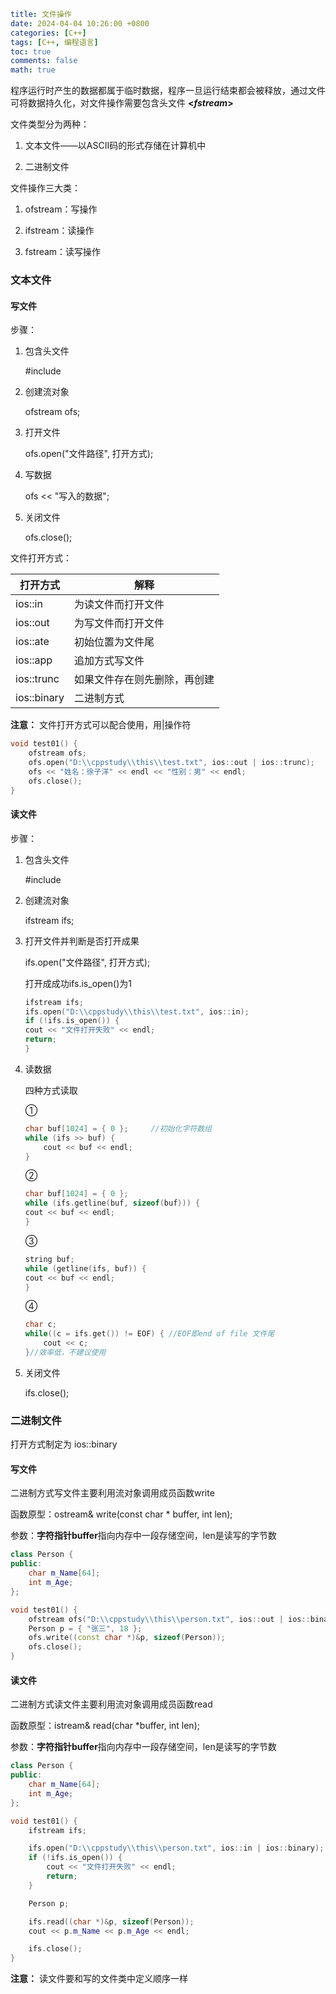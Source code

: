 ```yaml
title: 文件操作
date: 2024-04-04 10:26:00 +0800
categories: [C++]
tags: [C++, 编程语言]
toc: true 
comments: false
math: true
```

程序运行时产生的数据都属于临时数据，程序一旦运行结束都会被释放，通过文件可将数据持久化，对文件操作需要包含头文件 **<*fstream*>**

文件类型分为两种：

1. 文本文件——以ASCII码的形式存储在计算机中

2. 二进制文件

文件操作三大类：

1. ofstream：写操作

2. ifstream：读操作

3. fstream：读写操作

### 文本文件

#### 写文件

步骤：

1. 包含头文件
   
   #include

2. 创建流对象
   
   ofstream ofs;

3. 打开文件
   
   ofs.open("文件路径", 打开方式);

4. 写数据
   
   ofs << "写入的数据";

5. 关闭文件
   
   ofs.close();

文件打开方式：

| 打开方式        | 解释             |
| ----------- | -------------- |
| ios::in     | 为读文件而打开文件      |
| ios::out    | 为写文件而打开文件      |
| ios::ate    | 初始位置为文件尾       |
| ios::app    | 追加方式写文件        |
| ios::trunc  | 如果文件存在则先删除，再创建 |
| ios::binary | 二进制方式          |

**注意：** 文件打开方式可以配合使用，用|操作符

```cpp
void test01() {
    ofstream ofs;
    ofs.open("D:\\cppstudy\\this\\test.txt", ios::out | ios::trunc);
    ofs << "姓名：徐子洋" << endl << "性别：男" << endl;
    ofs.close();
}
```

#### 读文件

步骤：

1. 包含头文件
   
   #include

2. 创建流对象
   
   ifstream ifs;

3. 打开文件并判断是否打开成果
   
   ifs.open("文件路径", 打开方式);
   
   打开成成功ifs.is_open()为1
   
   ```cpp
   ifstream ifs;
   ifs.open("D:\\cppstudy\\this\\test.txt", ios::in);
   if (!ifs.is_open()) {
   cout << "文件打开失败" << endl;
   return;
   }
   ```

4. 读数据
   
   四种方式读取
   
   ①
   
   ```cpp
   char buf[1024] = { 0 };     //初始化字符数组
   while (ifs >> buf) {
       cout << buf << endl;
   }
   ```
   
   ②
   
   ```cpp
   char buf[1024] = { 0 };
   while (ifs.getline(buf, sizeof(buf))) {
   cout << buf << endl;
   }
   ```
   
   ③
   
   ```cpp
   string buf;
   while (getline(ifs, buf)) {
   cout << buf << endl;
   }
   ```
   
   ④
   
   ```cpp
   char c;
   while((c = ifs.get()) != EOF) { //EOF即end of file 文件尾
       cout << c;
   }//效率低，不建议使用
   ```

5. 关闭文件
   
   ifs.close();

### 二进制文件

打开方式制定为 ios::binary

#### 写文件

二进制方式写文件主要利用流对象调用成员函数write

函数原型：ostream& write(const char * buffer, int len);

参数：**字符指针buffer**指向内存中一段存储空间，len是读写的字节数

```cpp
class Person {
public:
    char m_Name[64];
    int m_Age;
};

void test01() {
    ofstream ofs("D:\\cppstudy\\this\\person.txt", ios::out | ios::binary);
    Person p = { "张三", 18 };
    ofs.write((const char *)&p, sizeof(Person));
    ofs.close();
}
```

#### 读文件

二进制方式读文件主要利用流对象调用成员函数read

函数原型：istream& read(char *buffer, int len);

参数：**字符指针buffer**指向内存中一段存储空间，len是读写的字节数

```cpp
class Person {
public:
    char m_Name[64];
    int m_Age;
};

void test01() {
    ifstream ifs;

    ifs.open("D:\\cppstudy\\this\\person.txt", ios::in | ios::binary);
    if (!ifs.is_open()) {
        cout << "文件打开失败" << endl;
        return;
    }

    Person p;

    ifs.read((char *)&p, sizeof(Person));
    cout << p.m_Name << p.m_Age << endl;

    ifs.close();
}
```

**注意：** 读文件要和写的文件类中定义顺序一样
